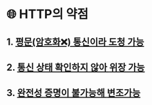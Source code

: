 # 🌐 HTTP의 약점

## 1. [평문(암호화❌) 통신이라 **도청 가능**]()
## 2. [통신 상태 확인하지 않아 **위장 가능**]()
## 3. [ 완전성 증명이 불가능해 **변조가능**]()

